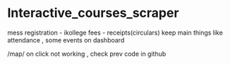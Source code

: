 # Interactive_courses_scraper

mess registration - ikollege
fees - receipts(circulars)
keep main things like attendance , some events on dashboard

/map/<dept> on click not working , check prev code in github
